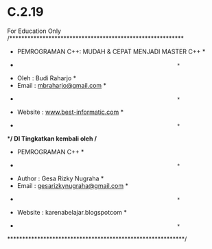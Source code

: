 # C.2.19
For Education Only
/**********************************************************
*  PEMROGRAMAN C++: MUDAH & CEPAT MENJADI MASTER C++      *
*                                                         *
*  Oleh    : Budi Raharjo                                 *
*  Email   : mbraharjo@gmail.com                          *
*                                                         *
*  Website : www.best-informatic.com                      *
*                                                         *
***********************************************************/
DI Tingkatkan kembali oleh
/**********************************************************
*  PEMROGRAMAN C++                                        *
*                                                         *
*  Author  : Gesa Rizky Nugraha                           *
*  Email   : gesarizkynugraha@gmail.com                   *
*                                                         *
*  Website : karenabelajar.blogspotcom                    *
*                                                         *
***********************************************************/
